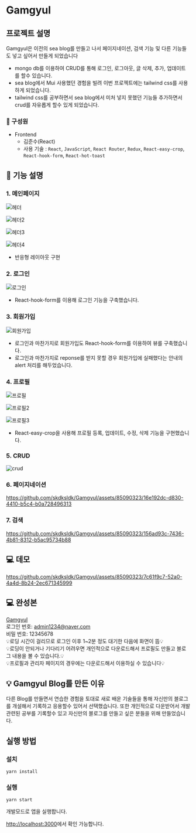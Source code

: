 # Gamgyul

## 프로젝트 설명
Gamgyul은 이전의 sea blog를 만들고 나서 페이지네이션, 검색 기능 및 다른 기능들도 넣고 싶어서 만들게 되었습니다
- mongo db를 이용하여 CRUD를 통해 로그인, 로그아웃, 글 삭제, 추가, 업데이트를 할수 있습니다.
- sea blog에서 Mui 사용했던 경험을 빌려 이번 프로젝트에는 tailwind css를 사용하게 되었습니다.
- tailwind css를 공부하면서 sea blog에서 미처 넣지 못했던 기능들 추가하면서 crud를 자유롭게 할수 있게 되었습니다.

### 🏃 구성원
- Frontend<br/>
  - 김준수(React)
  - 사용 기술 : `React`, `JavaScript`, `React Router`, `Redux`, `React-easy-crop`, `React-hook-form`, `React-hot-toast`
 
## 🔎 기능 설명

### 1. 메인페이지

![헤더](https://github.com/skdksldk/Gamgyul/assets/85090323/6543361f-e695-49ef-b106-814ad5b994c7)

![헤더2](https://github.com/skdksldk/Gamgyul/assets/85090323/8e6ecacf-de1d-4c47-b033-b5d0b2499d51)

![헤더3](https://github.com/skdksldk/Gamgyul/assets/85090323/9ba2104b-7216-46a5-9fa0-94609dd02f2a)

![헤더4](https://github.com/skdksldk/Gamgyul/assets/85090323/3795c7f5-362b-4247-9b27-23cffe4ed9f1)

- 반응형 레이아웃 구현

### 2. 로그인

![로그인](https://github.com/skdksldk/Gamgyul/assets/85090323/c5c49d00-77b0-4c0a-b519-a1c4727ebe60)

- React-hook-form를 이용해 로그인 기능을 구축했습니다.


### 3. 회원가입

![회원가입](https://github.com/skdksldk/Gamgyul/assets/85090323/6c76d51d-ae9d-4d79-b12b-116839295982)


- 로그인과 마찬가지로 회원가입도 React-hook-form를 이용하여 뷰를 구축했습니다.
- 로그인과 마찬가지로 reponse를 받지 못할 경우 회원가입에 실패했다는 안내의 alert 처리를 해두었습니다.

### 4. 프로필 

![프로필](https://github.com/skdksldk/Gamgyul/assets/85090323/66e07dbb-213f-4b8a-b874-522f1d5f2879)

![프로필2](https://github.com/skdksldk/Gamgyul/assets/85090323/55d91e1b-607f-490d-951a-f101b6dafbbc)

![프로필3](https://github.com/skdksldk/Gamgyul/assets/85090323/88d675f6-eb96-46ad-b75d-03eab5eb2914)


- React-easy-crop을 사용해 프로필 등록, 업데이트, 수정, 삭제 기능을 구현했습니다.

### 5. CRUD

![crud](https://github.com/skdksldk/Gamgyul/assets/85090323/d3b68798-6023-4454-9e43-e5229b3abf81)


### 6. 페이지네이션


https://github.com/skdksldk/Gamgyul/assets/85090323/16e192dc-d830-4410-b5c4-b0a728496313


### 7. 검색


https://github.com/skdksldk/Gamgyul/assets/85090323/156ad93c-7436-4b81-8312-b5ac95734b88


## 💻 데모

https://github.com/skdksldk/Gamgyul/assets/85090323/7c61f9c7-52a0-4a4d-8b24-2ec671345999


## 💻 완성본
[Gamgyul](https://blog-demo-5qdd.onrender.com/) <br/>
로그인 번호: admin1234@naver.com <br/>
비밀 번호: 12345678 <br/>
💡로딩 시간이 걸리므로 로그인 이후 1~2분 정도 대기한 다음에 화면이 뜸💡<br/>
💡로딩이 안되거나 기다리기 어려우면 개인적으로 다운로드해서 프로필도 만들고 블로그 내용을 볼 수 있습니다.💡<br/>
💡프로필과 관리자 페이지의 경우에는 다운로드해서 이용하실 수 있습니다💡

## 💡 Gamgyul Blog를 만든 이유

다른 Blog를 만들면서 연습한 경험을 토대로 새로 배운 기술들을 통해 자신만의 블로그를 개설해서 기록하고 응용할수 있어서 선택했습니다.
또한 개인적으로 다운받어서 개발 관련된 공부를 기록할수 있고 자신만의 블로그를 만들고 싶은 분들을 위해 만들었습니다. 


## 실행 방법

### 설치
`yarn install`

### 실행
`yarn start`

개발모드로 앱을 실행합니다.

[http://localhost:3000](http://localhost:3000)에서 확인 가능합니다.


